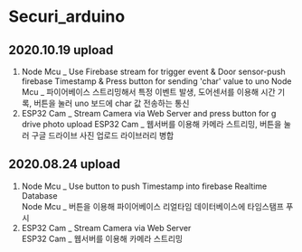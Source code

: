 # Securi_arduino
## 2020.10.19 upload
1. Node Mcu _ Use Firebase stream for trigger event & Door sensor-push firebase Timestamp & Press button for sending 'char' value to uno
  Node Mcu _ 파이어베이스 스트리밍해서 특정 이벤트 발생, 도어센서를 이용해 시간 기록, 버튼을 눌러 uno 보드에 char 값 전송하는 통신
2. ESP32 Cam _ Stream Camera via Web Server and press button for g drive photo upload
  ESP32 Cam _ 웹서버를 이용해 카메라 스트리밍, 버튼을 눌러 구글 드라이브 사진 업로드 라이브러리 병합


## 2020.08.24 upload
1. Node Mcu _ Use button to push Timestamp into firebase Realtime Database  
  Node Mcu _ 버튼을 이용해 파이어베이스 리얼타임 데이터베이스에 타임스탬프 푸시
2. ESP32 Cam _ Stream Camera via Web Server  
  ESP32 Cam _ 웹서버를 이용해 카메라 스트리밍
